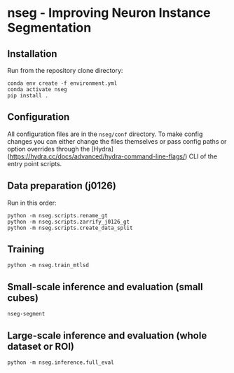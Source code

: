 # **nseg** - Improving Neuron Instance Segmentation


## Installation

Run from the repository clone directory:

    conda env create -f environment.yml
    conda activate nseg
    pip install .

## Configuration

All configuration files are in the `nseg/conf` directory. To make config changes you can either change the files themselves or pass config paths or option overrides through the [Hydra] (https://hydra.cc/docs/advanced/hydra-command-line-flags/) CLI of the entry point scripts.

## Data preparation (j0126)

Run in this order:

    python -m nseg.scripts.rename_gt
    python -m nseg.scripts.zarrify_j0126_gt
    python -m nseg.scripts.create_data_split

## Training

    python -m nseg.train_mtlsd

## Small-scale inference and evaluation (small cubes)

    nseg-segment

## Large-scale inference and evaluation (whole dataset or ROI)

    python -m nseg.inference.full_eval
